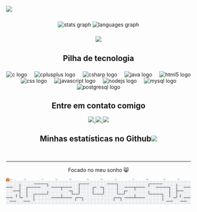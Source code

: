 <div align="left">
  <img src="https://visitor-badge.laobi.icu/badge?page_id=lu1zc4rlos.lu1zc4rlos&"  />
</div>

###
<div align="center">
  <img src="https://github-readme-stats.vercel.app/api?username=lu1zc4rlos&hide_title=false&hide_rank=false&show_icons=true&include_all_commits=true&count_private=true&disable_animations=false&theme=vision-friendly-dark&locale=en&hide_border=false&order=1" height="250" alt="stats graph"  />
  <img src="https://github-readme-stats.vercel.app/api/top-langs?username=lu1zc4rlos&locale=fr&hide_title=false&layout=compact&card_width=320&langs_count=6&theme=vision-friendly-dark&hide_border=false&order=2" height="250" alt="languages graph"  />
</div>

###

###
 
<p align="center">
 <img src="https://e1.pxfuel.com/desktop-wallpaper/705/445/desktop-wallpaper-autumn-in-the-city-pixel-live-autumn-pixel-art.jpg"/> 
 <!-- <img src="https://badges.pufler.dev/years/lu1zc4rlos"/> -->

<!-- <p align="center">
  I'm a 3rd year student pursuing Master's in Computer Applications 🎓 from Guru Gobind Singh Indraprastha University 🏛. I'm a passionate learner who's always willing to learn and work across technologies and domains 💡. I love to explore new technologies and leverage them to solve real-life problems ✨. Apart from that I also love to guide and mentor newbies👨🏻‍💻. I'm deep into Web 🕸️ Development.
</p>   -->

<h2 align="center">Pilha de tecnologia</h2>


###

<div align="center">
  <img src="https://cdn.jsdelivr.net/gh/devicons/devicon/icons/c/c-original.svg" height="40" alt="c logo"  />
  <img width="12" />
  <img src="https://cdn.jsdelivr.net/gh/devicons/devicon/icons/cplusplus/cplusplus-original.svg" height="40" alt="cplusplus logo"  />
  <img width="12" />
  <img src="https://cdn.jsdelivr.net/gh/devicons/devicon/icons/csharp/csharp-original.svg" height="40" alt="csharp logo"  />
  <img width="12" />
  <img src="https://cdn.jsdelivr.net/gh/devicons/devicon/icons/java/java-original.svg" height="40" alt="java logo"  />
  <img width="12" />
  <img src="https://cdn.jsdelivr.net/gh/devicons/devicon/icons/html5/html5-original.svg" height="40" alt="html5 logo"  />
  <img width="12" />
  <img src="https://cdn.jsdelivr.net/gh/devicons/devicon/icons/css3/css3-original.svg" height="40" alt="css logo"  />
  <img width="12" />
  <img src="https://cdn.jsdelivr.net/gh/devicons/devicon/icons/javascript/javascript-original.svg" height="40" alt="javascript logo"  />
  <img width="12" />
  <img src="https://cdn.jsdelivr.net/gh/devicons/devicon/icons/nodejs/nodejs-original.svg" height="40" alt="nodejs logo"  />
  <img width="12" />
  <img src="https://cdn.jsdelivr.net/gh/devicons/devicon/icons/mysql/mysql-original.svg" height="40" alt="mysql logo"  />
  <img width="12" />
  <img src="https://cdn.jsdelivr.net/gh/devicons/devicon/icons/postgresql/postgresql-original.svg" height="40" alt="postgresql logo"  />
</div>

###

<h2 align="center">Entre em contato comigo</h2>

<p align="center">
<!-- <img src="https://img.shields.io/badge/-ritik-purple?style=flat-square&logo=instagram&logoColor=white&link=https://www.instagram.com/pinkdogg307/"/> -->
<a href="mailto: luiz.programa.carlos@gmail.com">
 <img src="https://img.shields.io/badge/Gmail-333333?style=for-the-badge&logo=gmail&logoColor=red&mailto:luiz.programa.carlos@gmail.com"/>
</a>
<a href="https://www.linkedin.com/in/www.linkedin.com/in/luiz-carlos-b335142b6/">
 <img src="https://img.shields.io/badge/LinkedIn-0077B5?style=for-the-badge&logo=linkedin&logoColor=white&https://www.linkedin.com/in/luiz-carlos-b335142b6"/>
</a>
 <a href="https://www.instagram.com/luz_carlo3/">
 <img src="https://img.shields.io/badge/-lu1zc4rlos-blue?style=flat-square&logo=twitter&logoColor=white&link=https://www.instagram.com/luz_carlo3"/>
</a>
</p>

<h2 align="center">
  Minhas estatísticas no Github<img src="https://media.giphy.com/media/VgCDAzcKvsR6OM0uWg/giphy.gif" width="50">
</h2>
 
<br>

<hr>
<p align="center">Focado no meu sonho 😸</p>

<picture>
  <source media="(prefers-color-scheme: dark)" srcset="https://raw.githubusercontent.com/lu1zc4rlos/lu1zc4rlos/output/pacman-contribution-graph-dark.svg">
  <source media="(prefers-color-scheme: light)" srcset="https://raw.githubusercontent.com/lu1zc4rlos/lu1zc4rlos/output/pacman-contribution-graph.svg">
  <img alt="pacman contribution graph" src="https://raw.githubusercontent.com/lu1zc4rlos/lu1zc4rlos/output/pacman-contribution-graph.svg">
</picture>

###
